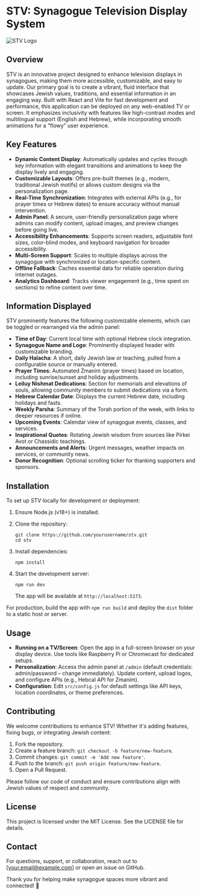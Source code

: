 # STV: Synagogue Television Display System

![STV Logo](path/to/logo.png)

## Overview

STV is an innovative project designed to enhance television displays in synagogues, making them more accessible, customizable, and easy to update. Our primary goal is to create a vibrant, fluid interface that showcases Jewish values, traditions, and essential information in an engaging way. Built with React and Vite for fast development and performance, this application can be deployed on any web-enabled TV or screen. It emphasizes inclusivity with features like high-contrast modes and multilingual support (English and Hebrew), while incorporating smooth animations for a "flowy" user experience.

## Key Features

- **Dynamic Content Display**: Automatically updates and cycles through key information with elegant transitions and animations to keep the display lively and engaging.
- **Customizable Layouts**: Offers pre-built themes (e.g., modern, traditional Jewish motifs) or allows custom designs via the personalization page.
- **Real-Time Synchronization**: Integrates with external APIs (e.g., for prayer times or Hebrew dates) to ensure accuracy without manual intervention.
- **Admin Panel**: A secure, user-friendly personalization page where admins can modify content, upload images, and preview changes before going live.
- **Accessibility Enhancements**: Supports screen readers, adjustable font sizes, color-blind modes, and keyboard navigation for broader accessibility.
- **Multi-Screen Support**: Scales to multiple displays across the synagogue with synchronized or location-specific content.
- **Offline Fallback**: Caches essential data for reliable operation during internet outages.
- **Analytics Dashboard**: Tracks viewer engagement (e.g., time spent on sections) to refine content over time.

## Information Displayed

STV prominently features the following customizable elements, which can be toggled or rearranged via the admin panel:

- **Time of Day**: Current local time with optional Hebrew clock integration.
- **Synagogue Name and Logo**: Prominently displayed header with customizable branding.
- **Daily Halacha**: A short, daily Jewish law or teaching, pulled from a configurable source or manually entered.
- **Prayer Times**: Automated Zmanim (prayer times) based on location, including sunrise/sunset and holiday adjustments.
- **Leiluy Nishmat Dedications**: Section for memorials and elevations of souls, allowing community members to submit dedications via a form.
- **Hebrew Calendar Date**: Displays the current Hebrew date, including holidays and fasts.
- **Weekly Parsha**: Summary of the Torah portion of the week, with links to deeper resources if online.
- **Upcoming Events**: Calendar view of synagogue events, classes, and services.
- **Inspirational Quotes**: Rotating Jewish wisdom from sources like Pirkei Avot or Chassidic teachings.
- **Announcements and Alerts**: Urgent messages, weather impacts on services, or community news.
- **Donor Recognition**: Optional scrolling ticker for thanking supporters and sponsors.

## Installation

To set up STV locally for development or deployment:

1. Ensure Node.js (v18+) is installed.
2. Clone the repository:

   ```
   git clone https://github.com/yourusername/stv.git
   cd stv
   ```
3. Install dependencies:

   ```
   npm install
   ```
4. Start the development server:

   ```
   npm run dev
   ```

   The app will be available at `http://localhost:5173`.

For production, build the app with `npm run build` and deploy the `dist` folder to a static host or server.

## Usage

- **Running on a TV/Screen**: Open the app in a full-screen browser on your display device. Use tools like Raspberry Pi or Chromecast for dedicated setups.
- **Personalization**: Access the admin panel at `/admin` (default credentials: admin/password – change immediately). Update content, upload logos, and configure APIs (e.g., Hebcal API for Zmanim).
- **Configuration**: Edit `src/config.js` for default settings like API keys, location coordinates, or theme preferences.

## Contributing

We welcome contributions to enhance STV! Whether it's adding features, fixing bugs, or integrating Jewish content:

1. Fork the repository.
2. Create a feature branch: `git checkout -b feature/new-feature`.
3. Commit changes: `git commit -m 'Add new feature'`.
4. Push to the branch: `git push origin feature/new-feature`.
5. Open a Pull Request.

Please follow our code of conduct and ensure contributions align with Jewish values of respect and community.

## License

This project is licensed under the MIT License. See the LICENSE file for details.

## Contact

For questions, support, or collaboration, reach out to \[your.email@example.com\] or open an issue on GitHub.

Thank you for helping make synagogue spaces more vibrant and connected! 🕍